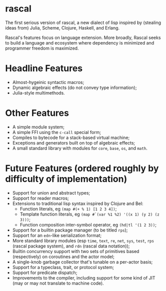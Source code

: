 # rascal
The first serious version of rascal, a new dialect of lisp inspired by (stealing ideas from) Julia, Scheme, Clojure, Haskell, and Erlang.

Rascal's features focus on language extension. More broadly, Rascal seeks to build a language and ecosystem where dependency is minimized and programmer freedom is maximized.

# Headline Features
* Almost-hygeinic syntactic macros;
* Dynamic algebraic effects (do not convey type information);
* Julia-style multimethods.

# Other Features
* A simple module system;
* A simple FFI using the `c-call` special form;
* Compiles to bytecode for a stack-based virtual machine;
* Exceptions and generators built on top of algebraic effects;
* A small standard library with modules for `core`, `base`, `os`, and `math`.

# Future Features (ordered roughly by difficulty of implementation)
* Support for union and abstract types;
* Support for reader macros;
* Extensions to traditional lisp syntax inspired by Clojure and Bel:
    * Function literals, eg `(map #(+ % 1) [1 2 3 4])`;
    * Template function literals, eg ``(map #`(var %1 %2) '((x 1) (y 2) (z 3)))``;
    * Function composition inter-symbol operator, eg `(hd|tl '(1 2 3))`;
* Support for a builtin package manager (to be titled `rps`);
* Support for an `edn`-like serialization format;
* More standard library modules (esp `time`, `text`, `re`, `net`, `sys`, `test`, `rps` (rascal package system), and `rdn` (rascal data notation));
* Builtin concurrency support with two sets of primitives based (respectively) on coroutines and the actor model;
* A single-knob garbage collector that's tunable on a per-actor basis;
* Support for a typeclass, trait, or protocol system;
* Support for predicate dispatch;
* Improvements to the compiler, including support for some kind of JIT (may or may not translate to machine code).
